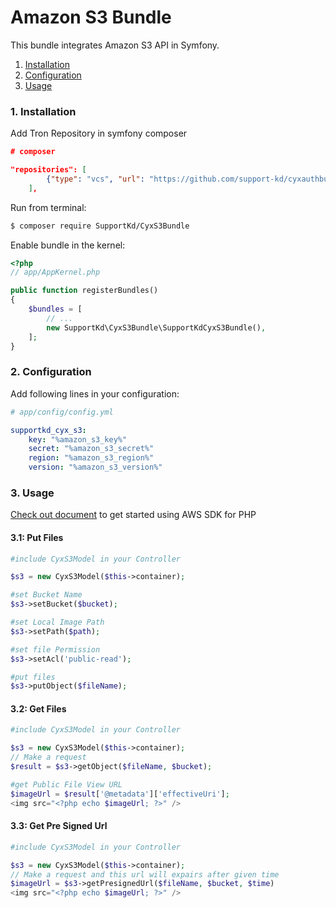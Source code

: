 Amazon S3 Bundle
======================

This bundle integrates Amazon S3 API in Symfony.

1. [Installation](#1-installation)
2. [Configuration](#2-configuration)
3. [Usage](#3-usage)

### 1. Installation

Add Tron Repository in symfony composer

``` json
# composer

"repositories": [
        {"type": "vcs", "url": "https://github.com/support-kd/cyxauthbundle"}
    ],
```

Run from terminal:

```bash
$ composer require SupportKd/CyxS3Bundle
```

Enable bundle in the kernel:

``` php
<?php
// app/AppKernel.php

public function registerBundles()
{
    $bundles = [
        // ...
        new SupportKd\CyxS3Bundle\SupportKdCyxS3Bundle(),
    ];
}
```

### 2. Configuration

Add following lines in your configuration:

``` yaml
# app/config/config.yml

supportkd_cyx_s3:
    key: "%amazon_s3_key%"
    secret: "%amazon_s3_secret%"
    region: "%amazon_s3_region%"
    version: "%amazon_s3_version%"
```


### 3. Usage

[Check out document](http://docs.aws.amazon.com/aws-sdk-php/v3/guide/index.html) to get started using AWS SDK for PHP

#### 3.1: Put Files

``` php
#include CyxS3Model in your Controller

$s3 = new CyxS3Model($this->container);

#set Bucket Name
$s3->setBucket($bucket);

#set Local Image Path
$s3->setPath($path);

#set file Permission
$s3->setAcl('public-read');

#put files
$s3->putObject($fileName);
```

#### 3.2: Get Files

``` php
#include CyxS3Model in your Controller

$s3 = new CyxS3Model($this->container);
// Make a request
$result = $s3->getObject($fileName, $bucket);

#get Public File View URL
$imageUrl = $result['@metadata']['effectiveUri'];
<img src="<?php echo $imageUrl; ?>" />

```
#### 3.3: Get Pre Signed Url

``` php
#include CyxS3Model in your Controller

$s3 = new CyxS3Model($this->container);
// Make a request and this url will expairs after given time
$imageUrl = $s3->getPresignedUrl($fileName, $bucket, $time)
<img src="<?php echo $imageUrl; ?>" />

```
